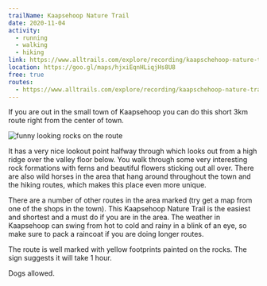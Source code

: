 ```yaml
---
trailName: Kaapsehoop Nature Trail 
date: 2020-11-04
activity:
  - running
  - walking
  - hiking
link: https://www.alltrails.com/explore/recording/kaapschehoop-nature-trail-812469e
location: https://goo.gl/maps/hjxiEqnHLiqjHs8U8
free: true
routes: 
  - https://www.alltrails.com/explore/recording/kaapschehoop-nature-trail-812469e
---
```


If you are out in the small town of Kaapsehoop you can do this short 3km route right from the center of town.

![funny looking rocks on the route](kaapsehoop-trail.jpg)

It has a very nice lookout point halfway through which looks out from a high ridge over the valley floor below. You walk through some very interesting rock formations with ferns and beautiful flowers sticking out all over. There are also wild horses in the area that hang around throughout the town and the hiking routes, which makes this place even more unique.

There are a number of other routes in the area marked (try get a map from one of the shops in the town). This Kaapsehoop Nature Trail is the easiest and shortest and a must do if you are in the area.
The weather in Kaapsehoop can swing from hot to cold and rainy in a blink of an eye, so make sure to pack a raincoat if you are doing longer routes.

The route is well marked with yellow footprints painted on the rocks. The sign suggests it will take 1 hour.

Dogs allowed.

